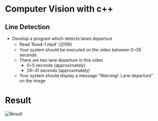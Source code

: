 # Computer Vision with c++

## Line Detection

- Develop a program which detects lanes departure
    - Read ‘Road-1.mp4’ (강의6)
    - Your system should be executed on the video between 0~35 seconds
    - There are two lane departure in this video
        * 0~5 seconds (approximately)
        * 29~31 seconds (approximately)
    - Your system should display a message “Warning!: Lane departure” on the image

# Result

![Result](/강의8/result.gif)